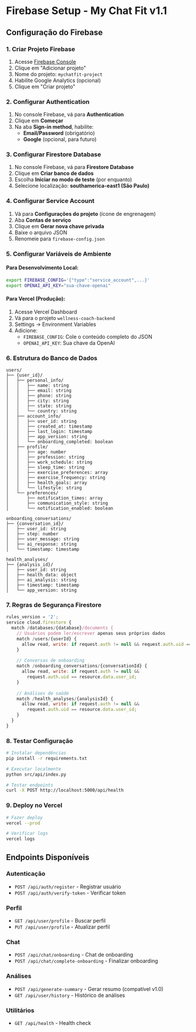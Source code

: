 # Firebase Setup - My Chat Fit v1.1

## Configuração do Firebase

### 1. Criar Projeto Firebase

1. Acesse [Firebase Console](https://console.firebase.google.com)
2. Clique em "Adicionar projeto"
3. Nome do projeto: `mychatfit-project`
4. Habilite Google Analytics (opcional)
5. Clique em "Criar projeto"

### 2. Configurar Authentication

1. No console Firebase, vá para **Authentication**
2. Clique em **Começar**
3. Na aba **Sign-in method**, habilite:
   - **Email/Password** (obrigatório)
   - **Google** (opcional, para futuro)

### 3. Configurar Firestore Database

1. No console Firebase, vá para **Firestore Database**
2. Clique em **Criar banco de dados**
3. Escolha **Iniciar no modo de teste** (por enquanto)
4. Selecione localização: **southamerica-east1 (São Paulo)**

### 4. Configurar Service Account

1. Vá para **Configurações do projeto** (ícone de engrenagem)
2. Aba **Contas de serviço**
3. Clique em **Gerar nova chave privada**
4. Baixe o arquivo JSON
5. Renomeie para `firebase-config.json`

### 5. Configurar Variáveis de Ambiente

#### Para Desenvolvimento Local:
```bash
export FIREBASE_CONFIG='{"type":"service_account",...}'
export OPENAI_API_KEY="sua-chave-openai"
```

#### Para Vercel (Produção):
1. Acesse Vercel Dashboard
2. Vá para o projeto `wellness-coach-backend`
3. Settings → Environment Variables
4. Adicione:
   - `FIREBASE_CONFIG`: Cole o conteúdo completo do JSON
   - `OPENAI_API_KEY`: Sua chave da OpenAI

### 6. Estrutura do Banco de Dados

```
users/
├── {user_id}/
│   ├── personal_info/
│   │   ├── name: string
│   │   ├── email: string
│   │   ├── phone: string
│   │   ├── city: string
│   │   ├── state: string
│   │   └── country: string
│   ├── account_info/
│   │   ├── user_id: string
│   │   ├── created_at: timestamp
│   │   ├── last_login: timestamp
│   │   ├── app_version: string
│   │   └── onboarding_completed: boolean
│   ├── profile/
│   │   ├── age: number
│   │   ├── profession: string
│   │   ├── work_schedule: string
│   │   ├── sleep_time: string
│   │   ├── exercise_preferences: array
│   │   ├── exercise_frequency: string
│   │   ├── health_goals: array
│   │   └── lifestyle: string
│   └── preferences/
│       ├── notification_times: array
│       ├── communication_style: string
│       └── notification_enabled: boolean

onboarding_conversations/
├── {conversation_id}/
│   ├── user_id: string
│   ├── step: number
│   ├── user_message: string
│   ├── ai_response: string
│   └── timestamp: timestamp

health_analyses/
├── {analysis_id}/
│   ├── user_id: string
│   ├── health_data: object
│   ├── ai_analysis: string
│   ├── timestamp: timestamp
│   └── app_version: string
```

### 7. Regras de Segurança Firestore

```javascript
rules_version = '2';
service cloud.firestore {
  match /databases/{database}/documents {
    // Usuários podem ler/escrever apenas seus próprios dados
    match /users/{userId} {
      allow read, write: if request.auth != null && request.auth.uid == userId;
    }
    
    // Conversas de onboarding
    match /onboarding_conversations/{conversationId} {
      allow read, write: if request.auth != null && 
        request.auth.uid == resource.data.user_id;
    }
    
    // Análises de saúde
    match /health_analyses/{analysisId} {
      allow read, write: if request.auth != null && 
        request.auth.uid == resource.data.user_id;
    }
  }
}
```

### 8. Testar Configuração

```bash
# Instalar dependências
pip install -r requirements.txt

# Executar localmente
python src/api/index.py

# Testar endpoints
curl -X POST http://localhost:5000/api/health
```

### 9. Deploy no Vercel

```bash
# Fazer deploy
vercel --prod

# Verificar logs
vercel logs
```

## Endpoints Disponíveis

### Autenticação
- `POST /api/auth/register` - Registrar usuário
- `POST /api/auth/verify-token` - Verificar token

### Perfil
- `GET /api/user/profile` - Buscar perfil
- `PUT /api/user/profile` - Atualizar perfil

### Chat
- `POST /api/chat/onboarding` - Chat de onboarding
- `POST /api/chat/complete-onboarding` - Finalizar onboarding

### Análises
- `POST /api/generate-summary` - Gerar resumo (compatível v1.0)
- `GET /api/user/history` - Histórico de análises

### Utilitários
- `GET /api/health` - Health check
